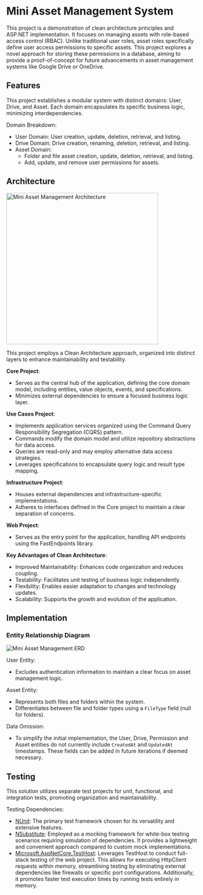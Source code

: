 # Mini Asset Management System

This project is a demonstration of clean architecture principles and ASP.NET
implementation. It focuses on managing assets with role-based access control
(RBAC). Unlike traditional user roles, asset roles specifically define user
access permissions to specific assets. This project explores a novel approach
for storing these permissions in a database, aiming to provide a
proof-of-concept for future advancements in asset management systems like
Google Drive or OneDrive.

## Features

This project establishes a modular system with distinct domains: User, Drive,
and Asset. Each domain encapsulates its specific business logic, minimizing
interdependencies.

Domain Breakdown:

- User Domain: User creation, update, deletion, retrieval, and listing.
- Drive Domain: Drive creation, renaming, deletion, retrieval, and listing.
- Asset Domain:
  - Folder and file asset creation, update, deletion, retrieval,
    and listing.
  - Add, update, and remove user permissions for assets.

## Architecture

<img
  src="https://github.com/user-attachments/assets/06143c4f-c42f-4008-93a1-e198ece94554"
  alt="Mini Asset Management Architecture" width="400" height="400" />

This project employs a Clean Architecture approach, organized into distinct
layers to enhance maintainability and testability.

**Core Project**:

- Serves as the central hub of the application, defining the core domain model,
  including entities, value objects, events, and specifications.
- Minimizes external dependencies to ensure a focused business logic layer.

**Use Cases Project**:

- Implements application services organized using the Command Query
  Responsibility Segregation (CQRS) pattern.
- Commands modify the domain model and utilize repository abstractions for data access.
- Queries are read-only and may employ alternative data access strategies.
- Leverages specifications to encapsulate query logic and result type mapping.

**Infrastructure Project**:

- Houses external dependencies and infrastructure-specific implementations.
- Adheres to interfaces defined in the Core project to maintain a clear
  separation of concerns.

**Web Project**:

- Serves as the entry point for the application, handling API endpoints using
  the FastEndpoints library.

**Key Advantages of Clean Architecture**:

- Improved Maintainability: Enhances code organization and reduces coupling.
- Testability: Facilitates unit testing of business logic independently.
- Flexibility: Enables easier adaptation to changes and technology updates.
- Scalability: Supports the growth and evolution of the application.

## Implementation

### Entity Relationship Diagram

![Mini Asset Management ERD](https://github.com/user-attachments/assets/ea0a5297-a9d5-4a05-8ab2-74f7c2810515)

User Entity:

- Excludes authentication information to maintain a clear focus on asset
  management logic.

Asset Entity:

- Represents both files and folders within the system.
- Differentiates between file and folder types using a `FileType` field (null
  for folders).

Data Omission:

- To simplify the initial implementation, the User, Drive, Permission and Asset
  entities do not currently include `CreatedAt` and `UpdatedAt` timestamps. These
  fields can be added in future iterations if deemed necessary.

## Testing

This solution utilizes separate test projects for unit, functional, and
integration tests, promoting organization and maintainability.

Testing Dependencies:

- [NUnit](https://www.nuget.org/packages/NUnit/): The primary test framework
  chosen for its versatility and extensive features.
- [NSubstitute](https://www.nuget.org/packages/NSubstitute): Employed as a
  mocking framework for white-box testing scenarios requiring simulation of
  dependencies. It provides a lightweight and convenient approach compared to
  custom mock implementations.
- [Microsoft.AspNetCore.TestHost](https://www.nuget.org/packages/Microsoft.AspNetCore.TestHost):
  Leverages TestHost to conduct full-stack testing of the web project. This
  allows for executing HttpClient requests within memory, streamlining testing
  by eliminating external dependencies like firewalls or specific port
  configurations. Additionally, it promotes faster test execution times by
  running tests entirely in memory.
